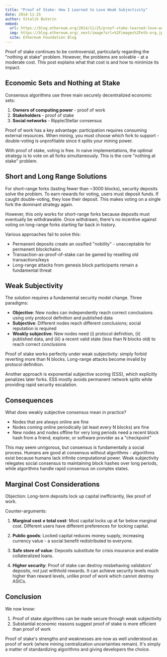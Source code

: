 ```yaml
---
title: "Proof of Stake: How I Learned to Love Weak Subjectivity"
date: 2014-11-25
author: Vitalik Buterin
embed:
  url: https://blog.ethereum.org/2014/11/25/proof-stake-learned-love-weak-subjectivity
  img: https://blog.ethereum.org/_next/image?url=%2Fimages%2Feth-org.jpeg&w=1080&q=75
  site: Ethereum Foundation Blog
---
```


Proof of stake continues to be controversial, particularly regarding the "nothing at stake" problem. However, the problems are solvable - at a moderate cost. This post explains what that cost is and how to minimize its impact.

## Economic Sets and Nothing at Stake

Consensus algorithms use three main securely decentralized economic sets:
1. **Owners of computing power** - proof of work
2. **Stakeholders** - proof of stake
3. **Social networks** - Ripple/Stellar consensus

Proof of work has a key advantage: participation requires consuming external resources. When mining, you must choose which fork to support - double-voting is unprofitable since it splits your mining power.

With proof of stake, voting is free. In naive implementations, the optimal strategy is to vote on all forks simultaneously. This is the core "nothing at stake" problem.

## Short and Long Range Solutions

For short-range forks (lasting fewer than ~3000 blocks), security deposits solve the problem. To earn rewards for voting, users must deposit funds. If caught double-voting, they lose their deposit. This makes voting on a single fork the dominant strategy again.

However, this only works for short-range forks because deposits must eventually be withdrawable. Once withdrawn, there's no incentive against voting on long-range forks starting far back in history.

Various approaches fail to solve this:
- Permanent deposits create an ossified "nobility" - unacceptable for permanent blockchains
- Transaction-as-proof-of-stake can be gamed by reselling old transactions/keys
- Long-range attacks from genesis block participants remain a fundamental threat

## Weak Subjectivity

The solution requires a fundamental security model change. Three paradigms:

- **Objective**: New nodes can independently reach correct conclusions using only protocol definition and published data
- **Subjective**: Different nodes reach different conclusions; social reputation is required
- **Weakly subjective**: New nodes need (i) protocol definition, (ii) published data, and (iii) a recent valid state (less than N blocks old) to reach correct conclusions

Proof of stake works perfectly under weak subjectivity: simply forbid reverting more than N blocks. Long-range attacks become invalid by protocol definition.

Another approach is exponential subjective scoring (ESS), which explicitly penalizes later forks. ESS mostly avoids permanent network splits while providing rapid security escalation.

## Consequences

What does weakly subjective consensus mean in practice?

- Nodes that are always online are fine
- Nodes coming online periodically (at least every N blocks) are fine
- New nodes and nodes offline for very long periods need a recent block hash from a friend, explorer, or software provider as a "checkpoint"

This may seem unrigorous, but consensus is fundamentally a social process. Humans are good at consensus without algorithms - algorithms exist because humans lack infinite computational power. Weak subjectivity relegates social consensus to maintaining block hashes over long periods, while algorithms handle rapid consensus on complex states.

## Marginal Cost Considerations

Objection: Long-term deposits lock up capital inefficiently, like proof of work.

Counter-arguments:

1. **Marginal cost ≠ total cost**: Most capital locks up at far below marginal cost. Different users have different preferences for locking capital.

2. **Public goods**: Locked capital reduces money supply, increasing currency value - a social benefit redistributed to everyone.

3. **Safe store of value**: Deposits substitute for crisis insurance and enable collateralized loans.

4. **Higher security**: Proof of stake can destroy misbehaving validators' deposits, not just withhold rewards. It can achieve security levels much higher than reward levels, unlike proof of work which cannot destroy ASICs.

## Conclusion

We now know:
1. Proof of stake algorithms can be made secure through weak subjectivity
2. Substantial economic reasons suggest proof of stake is more efficient than proof of work

Proof of stake's strengths and weaknesses are now as well understood as proof of work (where mining centralization uncertainties remain). It's simply a matter of standardizing algorithms and giving developers the choice.
